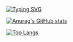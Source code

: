 [![Typing SVG](https://readme-typing-svg.herokuapp.com?color=%2336BCF7&lines=I'm+a+beginner+Сomputer+security+engineer)](https://java.com)

<!-- profile stats -->
[![Anurag's GitHub stats](https://github-readme-stats.vercel.app/api?username=whatiscodeee)](https://github.com/whatiscodeee/github-readme-stats)
<!-- most used languages -->
[![Top Langs](https://github-readme-stats.vercel.app/api/top-langs/?username=whatiscodeee)](https://github.com/whatiscodeee/github-readme-stats)

